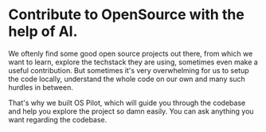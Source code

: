 # Contribute to OpenSource with the help of AI.

We oftenly find some good open source projects out there, from which we want to learn, explore the techstack they are using, sometimes even make a useful contribution. But sometimes it's very overwhelming for us to setup the code locally, understand the whole code on our own and many such hurdles in between.

That's why we built OS Pilot, which will guide you through the codebase and help you explore the project so damn easily. You can ask anything you want regarding the codebase.
